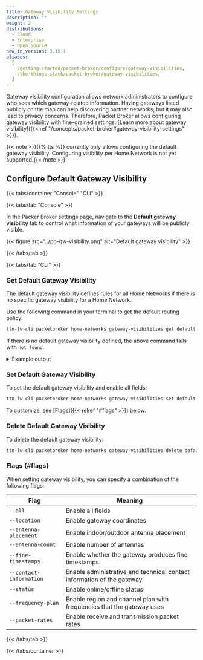 ```yaml
---
title: Gateway Visibility Settings
description: ""
weight: 2
distributions:
  - Cloud
  - Enterprise
  - Open Source
new_in_version: 3.15.1
aliases:
  [
    /getting-started/packet-broker/configure/gateway-visibilities,
    /the-things-stack/packet-broker/gateway-visibilities,
  ]
---
```


Gateway visibility configuration allows network administrators to configure who sees which gateway-related information. Having gateways listed publicly on the map can help discovering partner networks, but it may also lead to privacy concerns. Therefore, Packet Broker allows configuring gateway visibility with fine-grained settings. [Learn more about gateway visibility]({{< ref "/concepts/packet-broker#gateway-visibility-settings" >}}).

<!-- more -->

{{< note >}}{{% tts %}} currently only allows configuring the default gateway visibility. Configuring visibility per Home Network is not yet supported.{{< /note >}}

## Configure Default Gateway Visibility

{{< tabs/container "Console" "CLI" >}}

{{< tabs/tab "Console" >}}

In the Packer Broker settings page, navigate to the **Default gateway visibility** tab to control what information of your gateways will be publicly visible.

{{< figure src="../pb-gw-visibility.png" alt="Default gateway visibility" >}}

{{< /tabs/tab >}}

{{< tabs/tab "CLI" >}}

### Get Default Gateway Visibility

The default gateway visibility defines rules for all Home Networks if there is no specific gateway visibility for a Home Network.

Use the following command in your terminal to get the default routing policy:

```bash
ttn-lw-cli packetbroker home-networks gateway-visibilities get default
```

If there is no default gateway visibility defined, the above command fails with `not found`.

<details><summary>Example output</summary>

In the following example, all gateway visibility configuration fields are enabled:

```json
{
  "updated_at": "2021-09-27T09:55:56.326241Z",
  "visibility": {
    "location": true,
    "antenna_placement": true,
    "antenna_count": true,
    "fine_timestamps": true,
    "contact_info": true,
    "status": true,
    "frequency_plan": true,
    "packet_rates": true
  }
}
```

</details>

### Set Default Gateway Visibility

To set the default gateway visibility and enable all fields:

```bash
ttn-lw-cli packetbroker home-networks gateway-visibilities set default --all
```

To customize, see [Flags]({{< relref "#flags" >}}) below.

### Delete Default Gateway Visibility

To delete the default gateway visibility:

```bash
ttn-lw-cli packetbroker home-networks gateway-visibilities delete default
```

### Flags {#flags}

When setting gateway visibility, you can specify a combination of the following flags:

| Flag                    | Meaning                                                                |
| ----------------------- | ---------------------------------------------------------------------- |
| `--all`                 | Enable all fields                                                      |
| `--location`            | Enable gateway coordinates                                             |
| `--antenna-placement`   | Enable indoor/outdoor antenna placement                                |
| `--antenna-count`       | Enable number of antennas                                              |
| `--fine-timestamps`     | Enable whether the gateway produces fine timestamps                    |
| `--contact-information` | Enable administrative and technical contact information of the gateway |
| `--status`              | Enable online/offline status                                           |
| `--frequency-plan`      | Enable region and channel plan with frequencies that the gateway uses  |
| `--packet-rates`        | Enable receive and transmission packet rates                           |

{{< /tabs/tab >}}

{{< /tabs/container >}}
